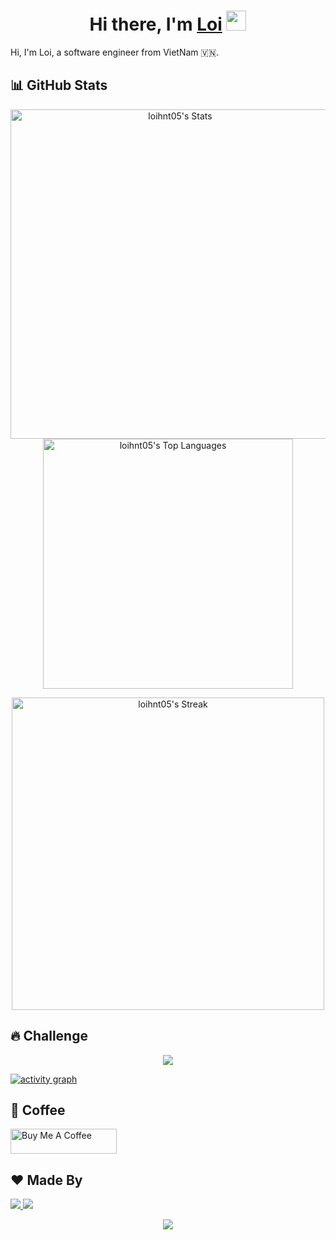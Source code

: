 <h1 align="center">Hi there, I'm <a href="https://github.com/loihnt05" target="_blank">Loi</a> <img
src="https://github.com/blackcater/blackcater/raw/main/images/Hi.gif" height="32" /></h1>

Hi, I'm Loi, a software engineer from VietNam 🇻🇳.

## 📊 GitHub Stats 
<p align="center">
  <img src="https://github-readme-stats.vercel.app/api?username=loihnt05&theme=react&show_icons=true&hide_border=true&count_private=true" alt="loihnt05's Stats" width="527"/>
  <img src="https://github-readme-stats.vercel.app/api/top-langs/?username=loihnt05&theme=react&show_icons=true&hide_border=true&layout=compact" alt="loihnt05's Top Languages" width="400"/>
</p>

<p align="center">
  <img src="https://github-readme-streak-stats.herokuapp.com/?user=loihnt05&theme=react&hide_border=true" alt="loihnt05's Streak" width="500"/>
</p>

## 🔥 Challenge 
<p align="center">
  <img alig src="https://github-profile-trophy.vercel.app/?username=loihnt05&theme=onedark&column=-1" />
</p>

[![activity graph](https://github-readme-activity-graph.vercel.app/graph?username=loihnt05&theme=github-dark-dimmed&custom_title=Superkid%20Activity%20Graph&hide_border=true)](https://github.com/loihnt05/github-readme-activity-graph)

## 💸 Coffee 
<a href="https://www.buymeacoffee.com/" target="_blank" rel="noreferrer nofollow">
    <img src="https://cdn.buymeacoffee.com/buttons/default-red.png" alt="Buy Me A Coffee" height="40" width="170" >
</a>

## ❤️ Made By

<a href="https://github.com/loihnt05" alt="https://github.com/loihnt05">
  <img src="https://img.shields.io/static/v1?style=for-the-badge&label=CREATED%20BY&message=superkid&color=000000">
</a>

<a href="https://github.com/loihnt05/loihnt05/blob/main/LICENSE" alt="https://github.com/loihnt05/loihnt05/blob/main/LICENSE">
  <img src="https://img.shields.io/static/v1?style=for-the-badge&label=LICENSE&message=MIT&color=000000">
</a>

<p align="center">
  <img src="https://capsule-render.vercel.app/api?type=waving&color=gradient&height=60&section=footer"/>
</p>
